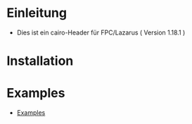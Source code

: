 # Einleitung
- Dies ist ein cairo-Header für FPC/Lazarus ( Version 1.18.1 )

# Installation

# Examples
- [Examples](examples)



